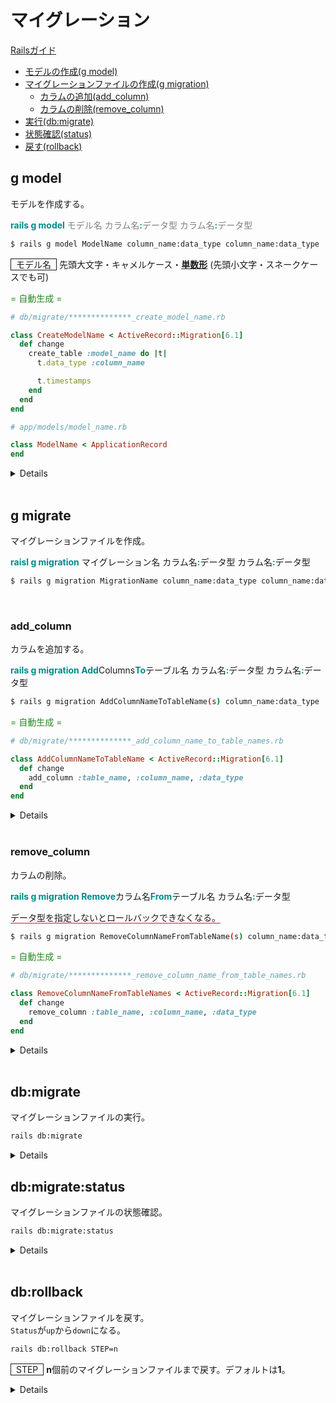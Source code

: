 # マイグレーション
[Railsガイド](#https://railsguides.jp/active_record_migrations.html)

- [モデルの作成(g model)](#g-model)
- [マイグレーションファイルの作成(g migration)](#g-migration)
    - [カラムの追加(add_column)](#add_column)
    - [カラムの削除(remove_column)](#remove_column)
- [実行(db:migrate)](#db-migrate)
- [状態確認(status)](#status)
- [戻す(rollback)](#rollback)

<span id='g-model'></span>
## g model
モデルを作成する。

<span style='font-weight: bold; color: darkcyan;'>rails g model</span> <span style='color: gray;'>モデル名 カラム名</span><span style='font-weight: bold; color: darkcyan;'>:</span><span style='color: gray;'>データ型 カラム名</span><span style='font-weight: bold; color: darkcyan;'>:</span><span style='color: gray;'>データ型</span>

```bash
$ rails g model ModelName column_name:data_type column_name:data_type
```

<span style='padding: 0 .5rem; border: thin solid;'>モデル名</span> 先頭大文字・キャメルケース・<u>**単数形**</u> (先頭小文字・スネークケースでも可)

<span style='color: forestgreen;'>= 自動生成 =</span>

```ruby
# db/migrate/**************_create_model_name.rb

class CreateModelName < ActiveRecord::Migration[6.1]
  def change
    create_table :model_name do |t|
      t.data_type :column_name

      t.timestamps
    end
  end
end
```

```ruby
# app/models/model_name.rb

class ModelName < ApplicationRecord
end
```

<details>

```bash
$ rails g model User name:string
Running via Spring preloader in process 20
      invoke  active_record
      create    db/migrate/**************_create_users.rb
      create    app/models/user.rb
```

```ruby
# db/migrate/**************_create_users.rb

class CreateUsers < ActiveRecord::Migration[6.1]
  def change
    create_table :users do |t|
      t.string :name

      t.timestamps
    end
  end
end
```
</details>

<br>

<span id='g-migration'></span>
## g migrate
マイグレーションファイルを作成。

<span style='font-weight: bold; color: darkcyan;'>raisl g migration</span> <span styel='color: gray;'>マイグレーション名
 カラム名</span><span style='font-weight: bold; color: darkcyan;'>:</span><span styel='color: gray;'>データ型
 カラム名</span><span style='font-weight: bold; color: darkcyan;'>:</span><span styel='color: gray;'>データ型</span>

```bash
$ rails g migration MigrationName column_name:data_type column_name:data_type
```

<br>

<span id='add_column'></span>
### add_column
カラムを追加する。

<span style='font-weight: bold; color: darkcyan;'>rails g migration Add</span><span styel='color: gray;'>Columns</span><span style='font-weight: bold; color: darkcyan;'>To</span><span styel='color: gray;'>テーブル名
 カラム名</span><span style='font-weight: bold; color: darkcyan;'>:</span><span styel='color: gray;'>データ型
 カラム名</span><span style='font-weight: bold; color: darkcyan;'>:</span><span styel='color: gray;'>データ型</span>

```bash
$ rails g migration AddColumnNameToTableName(s) column_name:data_type
```

<span style='color: forestgreen;'>= 自動生成 =</span>

```ruby
# db/migrate/**************_add_column_name_to_table_names.rb

class AddColumnNameToTableName < ActiveRecord::Migration[6.1]
  def change
    add_column :table_name, :column_name, :data_type
  end
end
```

<details>

```bash
$ rails g migration AddBirthdayToUsers birthday:date
Running via Spring preloader in process 20
      invoke  active_record
      create    db/migrate/**************_add_birthday_to_users.rb
```

<span style='color: forestgreen;'>= 自動生成 =</span>

```ruby
# db/migrate/**************_add_birthday_to_users.rb

class AddBirthdayToUsers < ActiveRecord::Migration[6.1]
  def change
    add_column :users, :birthday, :date
  end
end
```

<br>

【複数カラム】

```bash
$ rails g migration AddColumnsToUsers birthday:date sex:integer
```

<span style='color: forestgreen;'>= 自動生成 =</span>

```ruby
# db/migrate/**************_add_columns_to_users.rb

class AddColumnsToUsers < ActiveRecord::Migration[6.1]
  def change
    add_column :users, :birthday, :date
    add_column :users, :sex, :integer
  end
end
```
</details>

<br>

<span id='remove_column'></span>
### remove_column
カラムの削除。

<span style='font-weight: bold; color: darkcyan;'>rails g migration Remove</span><span styel='color: gray;'>カラム名</span><span style='font-weight: bold; color: darkcyan;'>From</span><span styel='color: gray;'>テーブル名 カラム名</span><span style='font-weight: bold; color: darkcyan;'>:</span><span styel='color: gray;'>データ型</span>

<span style='border-bottom: thin solid crimson'>データ型を指定しないとロールバックできなくなる。</span>

```bash
$ rails g migration RemoveColumnNameFromTableName(s) column_name:data_type
```

<span style='color: forestgreen;'>= 自動生成 =</span>

```ruby
# db/migrate/**************_remove_column_name_from_table_names.rb

class RemoveColumnNameFromTableNames < ActiveRecord::Migration[6.1]
  def change
    remove_column :table_name, :column_name, :data_type
  end
end
```

<details>

```bash
$ rails g migration RemoveBirthdayFromUsers birthday:date
Running via Spring preloader in process 26
      invoke  active_record
      create    db/migrate/**************_remove_birthday_from_users.rb
```
```ruby
# db/migrate/**************_remove_birthday_from_users.rb

class RemoveBirthdayFromUsers < ActiveRecord::Migration[6.1]
  def change
    remove_column :users, :birthday, :date
  end
end
```


</details>

<br>

<span id='db-migrate'></span>
## db:migrate
マイグレーションファイルの実行。

```bash
rails db:migrate
```

<details>

```bash
$ rails db:migrate
== ************** AddBirthdayToUsers: migrating ===============================
-- add_column(:users, :birthday, :date)
   -> 0.0483s
== ************** AddBirthdayToUsers: migrated (0.0504s) ======================
```

</details>

<span id='status'></span>
## db:migrate:status
マイグレーションファイルの状態確認。

```bash
rails db:migrate:status
```

<details>

```bash
$ rails db:migrate:status

database: myapp_development

 Status   Migration ID    Migration Name
--------------------------------------------------
   up     **************  Create users
   up     **************  Add birthday to users

```

</details>

<br>

<span id='rollback'></span>
## db:rollback
マイグレーションファイルを戻す。<br>
`Status`が`up`から`down`になる。

```bash
rails db:rollback STEP=n
```
<span style='padding: 0 .5rem; border: thin solid;'>STEP</span> **n**個前のマイグレーションファイルまで戻す。デフォルトは**1**。

<details>

```bash
$ rails db:migrate:status

database: myapp_development

 Status   Migration ID    Migration Name
--------------------------------------------------
   up     **************  Create users
   up     **************  Add birthday to users


$ rails db:rollback
== ************** AddBirthdayToUsers: reverting ===============================
-- remove_column(:users, :birthday, :date)
   -> 0.0345s
== ************** AddBirthdayToUsers: reverted (0.0466s) ======================


$ rails db:migrate:status

database: myapp_development

 Status   Migration ID    Migration Name
--------------------------------------------------
   up     **************  Create users
  down    **************  Add birthday to users

```

</details>

